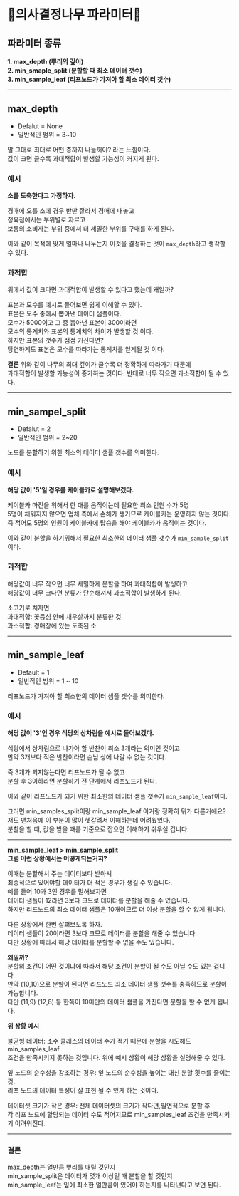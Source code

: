 # 🌳의사결정나무 파라미터🌳

## 파라미터 종류
**1. max_depth (뿌리의 깊이)**  
**2. min_smaple_split (분할할 때 최소 데이터 갯수)**   
**3. min_sample_leaf (리프노드가 가져야 할 최소 데이터 갯수)**

---

## max_depth
- Defalut = None
- 일반적인 범위 = 3~10

말 그대로 최대로 어떤 층까지 나눌꺼야? 라는 느낌이다.  
값이 크면 클수록 과대적합이 발생할 가능성이 커지게 된다.  

### 예시
**소를 도축한다고 가정하자.**

경매에 오를 소에 경우 반만 잘라서 경매에 내놓고  
정육점에서는 부위별로 자르고  
보통의 소비자는 부위 중에서 더 세밀한 부위를 구매를 하게 된다.  

이와 같이 목적에 맞게 얼마나 나누는지 이것을 결정하는 것이 `max_depth`라고 생각할 수 있다.  

### 과적합
위에서 값이 크다면 과대적합이 발생할 수 있다고 했는데 왜일까?  
  
표본과 모수를 예시로 들어보면 쉽게 이해할 수 있다.  
표본은 모수 중에서 뽑아낸 데이터 샘플이다.  
모수가 5000이고 그 중 뽑아낸 표본이 300이라면    
모수의 통계치와 표본의 통계치의 차이가 발생할 것 이다.  
하지만 표본의 갯수가 점점 커진다면?    
당연하게도 표본은 모수를 따라가는 통계치를 얻게될 것 이다.    

**결론** 
위와 같이 나무의 최대 깊이가 클수록 더 정확하게 따라가기 때문에  
과대적합이 발생할 가능성이 증가하는 것이다. 반대로 너무 작으면 과소적합이 될 수 있다.  

---

## min_sampel_split
- Defalut = 2 
- 일반적인 범위 = 2~20

노드를 분할하기 위한 최소의 데이터 샘플 갯수를 의미한다.  
  
### 예시
**해당 값이 '5'일 경우를 케이블카로 설명해보겠다.**  
  
케이블카 마진을 위해서 한 대를 움직이는데 필요한 최소 인원 수가 5명  
5명이 채워지지 않으면 업체 측에서 손해가 생기므로 케이블카는 운영하지 않는 것이다.  
즉 적어도 5명의 인원이 케이블카에 탑승을 해야 케이블카가 움직이는 것이다.  
  
이와 같이 분할을 하기위해서 필요한 최소한의 데이터 샘플 갯수가 `min_sample_split`이다.  
  
### 과적합
해당값이 너무 작으면 너무 세밀하게 분할을 하여 과대적합이 발생하고  
해당값이 너무 크다면 분류가 단순해져서 과소적합이 발생하게 된다.  

소고기로 치자면   
과대적합: 꽃등심 안에 새우살까지 분류한 것  
과소적합: 경매장에 있는 도축된 소  

---
## min_sample_leaf
- Default = 1  
- 일반적인 범위 = 1 ~ 10  
  
리프노드가 가져야 할 최소한의 데이터 샘플 갯수를 의미한다.  

### 예시
**해당 값이 '3'인 경우 식당의 상차림을 예시로 들어보겠다.**  
  
식당에서 상차림으로 나가야 할 반찬이 최소 3개라는 의미인 것이고  
만약 3개보다 적은 반찬이라면 손님 상에 나갈 수 없는 것이다.  

즉 3개가 되지않는다면 리프노드가 될 수 없고  
분할 후 3이하라면 분할하기 전 단계에서 리프노드가 된다.  
  
이와 같이 리프노드가 되기 위한 최소한의 데이터 샘플 갯수가 `min_sample_leaf`이다.  
  
그러면 min_samples_split이랑 min_sample_leaf 이거랑 정확히 뭐가 다른거에요?  
저도 맨처음에 이 부분이 많이 헷갈려서 이해하는데 어려웠었다.  
분할을 할 때, 값을 받을 때를 기준으로 잡으면 이해하기 쉬우실 겁니다.  

---
**min_sample_leaf >  min_sample_split  
그럼 이런 상황에서는 어떻게되는거지?**  

이때는 분할해서 주는 데이터보다 받아서  
최종적으로 있어야할 데이터가 더 적은 경우가 생길 수 있습니다.  
예를 들어 10과 3인 경우를 말해보자면  
데이터 샘플이 12라면 3보다 크므로 데이터를 분할을 해줄 수 있습니다.  
하지만 리프노드의 최소 데이터 샘플은 10개이므로 더 이상 분할을 할 수 없게 됩니다.  
  
다른 상황에서 한번 살펴보도록 하자.  
데이터 샘플이 20이라면 3보다 크므로 데이터를 분할을 해줄 수 있습니다.  
다만 상황에 따라서 해당 데이터를 분할할 수 없을 수도 있습니다.  

**왜일까?**  
분할의 조건이 어떤 것이냐에 따라서 해당 조건이 분할이 될 수도 아닐 수도 있는 겁니다.  
만약 (10,10)으로 분할이 된다면 리프노드 최소 데이터 샘플 갯수를 충족하므로 분할이 가능합니다.  
다만 (11,9) (12,8) 등 한쪽이 10미만의 데이터 샘플을 가진다면 분할을 할 수 없게 됩니다.  

**위 상황 예시**

불균형 데이터: 소수 클래스의 데이터 수가 적기 때문에 분할을 시도해도 min_samples_leaf  
  조건을 만족시키지 못하는 것입니다. 위에 예시 상황이 해당 상황을 설명해줄 수 있다.  

잎 노드의 순수성을 강조하는 경우: 잎 노드의 순수성을 높이는 대신 분할 횟수를 줄이는 것.   
리프 노드의 데이터 특성이 잘 표현 될 수 있게 하는 것이다.

데이터셋 크기가 작은 경우: 전체 데이터셋의 크기가 작다면,필연적으로 분할 후   
각 리프 노드에 할당되는 데이터 수도 적어지므로 min_samples_leaf 조건을 만족시키기 어려워진다. 

---

### 결론

max_depth는 얼만큼 뿌리를 내릴 것인지  
min_sample_split은 데이터가 몇개 이상일 때 분할을 할 것인지  
min_sample_leaf는 잎에 최소한 얼만큼이 있어야 하는지를 나타낸다고 보면 된다.
